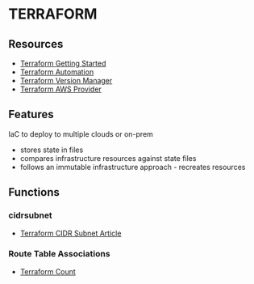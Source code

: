 # TERRAFORM

## Resources

- [Terraform Getting Started](https://www.terraform.io/intro/getting-started/install.html)
- [Terraform Automation](https://learn.hashicorp.com/terraform/development/running-terraform-in-automation)
- [Terraform Version Manager](https://warrensbox.github.io/terraform-switcher/)
- [Terraform AWS Provider](https://www.terraform.io/docs/providers/aws/index.html)

## Features
IaC to deploy to multiple clouds or on-prem
- stores state in files
- compares infrastructure resources against state files
- follows an immutable infrastructure approach - recreates resources

## Functions

### cidrsubnet

- [Terraform CIDR Subnet Article](http://blog.itsjustcode.net/blog/2017/11/18/terraform-cidrsubnet-deconstructed/)

### Route Table Associations

- [Terraform Count](https://stackoverflow.com/questions/51739482/terraform-how-to-associate-multiple-subnet-to-route-table)
